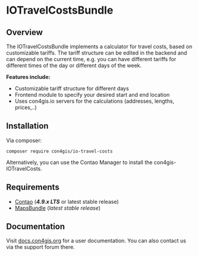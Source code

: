 # IOTravelCostsBundle

## Overview
The IOTravelCostsBundle implements a calculator for travel costs, based on customizable tariffs. 
The tariff structure can be edited in the backend and can depend on the current time, e.g. you can have different
tariffs for different times of the day or different days of the week. 

__Features include:__
* Customizable tariff structure for different days
* Frontend module to specify your desired start and end location
* Uses con4gis.io servers for the calculations (addresses, lengths, prices,..)

## Installation
Via composer:
```
composer require con4gis/io-travel-costs
```
Alternatively, you can use the Contao Manager to install the con4gis-IOTravelCosts.

## Requirements
- [Contao](https://github.com/contao/core-bundle) (***4.9.x LTS*** or latest stable release)
- [MapsBundle](https://github.com/Kuestenschmiede/MapsBundle/releases) (*latest stable release*)

## Documentation
Visit [docs.con4gis.org](https://docs.con4gis.org) for a user documentation. You can also contact us via the support forum there.